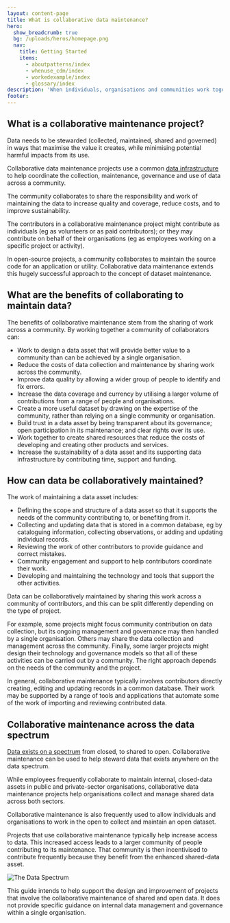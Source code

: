 ```yaml
---
layout: content-page
title: What is collaborative data maintenance?
hero:
  show_breadcrumb: true
  bg: /uploads/heros/homepage.png
  nav:
    title: Getting Started
    items:
      - aboutpatterns/index
      - whenuse_cdm/index
      - workedexample/index      
      - glossary/index
description: 'When individuals, organisations and communities work together to share the work of collecting and maintaining shared data assets this is described as ‘collaborative data maintenance’.'
footer:
---
```


## What is a collaborative maintenance project?

Data needs to be stewarded (collected, maintained, shared and governed) in ways that maximise the value it creates, while minimising potential harmful impacts from its use.

Collaborative data maintenance projects use a common [data infrastructure](https://theodi.org/article/principles-for-strengthening-our-data-infrastructure/) to help coordinate the collection, maintenance, governance and use of data across a community.

The community collaborates to share the responsibility and work of maintaining the data to increase quality and coverage, reduce costs, and to improve sustainability.

The contributors in a collaborative maintenance project might contribute as individuals (eg as volunteers or as paid contributors); or they may contribute on behalf of their organisations (eg as employees working on a specific project or activity).

In open-source projects, a community collaborates to maintain the source code for an application or utility. Collaborative data maintenance extends this hugely successful approach to the concept of dataset maintenance. 

## What are the benefits of collaborating to maintain data?

The benefits of collaborative maintenance stem from the sharing of work across a community. By working together a community of collaborators can:

*   Work to design a data asset that will provide better value to a community than can be achieved by a single organisation.
*   Reduce the costs of data collection and maintenance by sharing work across the community.
*   Improve data quality by allowing a wider group of people to identify and fix errors.
*   Increase the data coverage and currency by utilising a larger volume of contributions from a range of people and organisations.
*   Create a more useful dataset by drawing on the expertise of the community, rather than relying on a single community or organisation.
*   Build trust in a data asset by being transparent about its governance; open participation in its maintenance; and clear rights over its use.
*   Work together to create shared resources that reduce the costs of developing and creating other products and services.
*   Increase the sustainability of a data asset and its supporting data infrastructure by contributing time, support and funding.

## How can data be collaboratively maintained?

The work of maintaining a data asset includes:

*   Defining the scope and structure of a data asset so that it supports the needs of the community contributing to, or benefiting from it.
*   Collecting and updating data that is stored in a common database, eg by cataloguing information, collecting observations, or adding and updating individual records.
*   Reviewing the work of other contributors to provide guidance and correct mistakes.
*   Community engagement and support to help contributors coordinate their work.
*   Developing and maintaining the technology and tools that support the other activities.

Data can be collaboratively maintained by sharing this work across a community of contributors, and this can be split differently depending on the type of project.

For example, some projects might focus community contribution on data collection, but its ongoing management and governance may then handled by a single organisation. Others may share the data collection and management across the community. Finally, some larger projects might design their technology and governance models so that all of these activities can be carried out by a community. The right approach depends on the needs of the community and the project.

In general, collaborative maintenance typically involves contributors directly creating, editing and updating records in a common database. Their work may be supported by a range of tools and applications that automate some of the work of importing and reviewing contributed data.


## Collaborative maintenance across the data spectrum

[Data exists on a spectrum](https://theodi.org/data-spectrum) from closed, to shared to open. Collaborative maintenance can be used to help steward data that exists anywhere on the data spectrum.

While employees frequently collaborate to maintain internal, closed-data assets in public and private-sector organisations, collaborative data maintenance projects help organisations collect and manage shared data across both sectors.

Collaborative maintenance is also frequently used to allow individuals and organisations to work in the open to collect and maintain an open dataset.

Projects that use collaborative maintenance typically help increase access to data. This increased access leads to a larger community of people contributing to its maintenance. That community is then incentivised to contribute frequently because they benefit from the enhanced shared-data asset.

![The Data Spectrum](https://theodi.org/wp-content/uploads/2018/02/Screen-Shot-2018-02-27-at-12.42.42.png)


This guide intends to help support the design and improvement of projects that involve the collaborative maintenance of shared and open data. It does not provide specific guidance on internal data management and governance within a single organisation.
